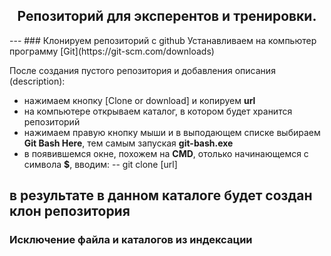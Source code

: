 <h2 align="center">Репозиторий для эксперентов и тренировки.</h2>
---
### Клонируем репозиторий с github
Устанавливаем на компьютер программу [Git](https://git-scm.com/downloads)

После создания пустого репозитория и добавления описания (description):

- нажимаем кнопку [Clone or download] и копируем **url**
- на компьютере открываем каталог, в котором будет хранится репозиторий
- нажимаем правую кнопку мыши и в выподающем списке выбираем **Git Bash Here**, тем самым запуская **git-bash.exe**
- в появившемся окне, похожем на **CMD**, отолько начинающемся с символа **$**, вводим:
-- git clone [url]

в результате в данном каталоге будет создан клон репозитория
---
### Исключение файла и каталогов из индексации



